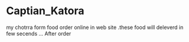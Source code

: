 # Captian_Katora
my chotrra form  food order online in web site .these food will deleverd in few secends ... After order 
